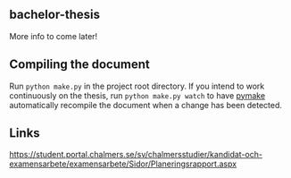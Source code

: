 ## bachelor-thesis

More info to come later!

## Compiling the document

Run `python make.py` in the project root directory. If you intend to work continuously on the thesis, run `python make.py watch` to have [pymake](https://github.com/philiparvidsson/pymake) automatically recompile the document when a change has been detected.

## Links

https://student.portal.chalmers.se/sv/chalmersstudier/kandidat-och-examensarbete/examensarbete/Sidor/Planeringsrapport.aspx
